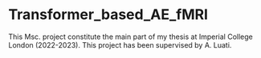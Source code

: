 # Transformer_based_AE_fMRI
This Msc. project constitute the main part of my thesis at Imperial College London (2022-2023). This project has been supervised by A. Luati. 
